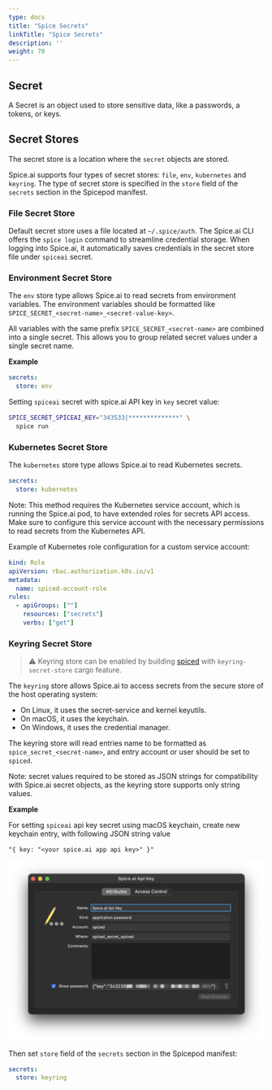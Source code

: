 ```yaml
---
type: docs
title: "Spice Secrets"
linkTitle: "Spice Secrets"
description: ''
weight: 70
---
```


## Secret

A Secret is an object used to store sensitive data, like a passwords, a tokens, or keys.

## Secret Stores

The secret store is a location where the `secret` objects are stored.

Spice.ai supports four types of secret stores: `file`, `env`, `kubernetes` and `keyring`. The type of secret store is specified in the `store` field of the `secrets` section in the Spicepod manifest.

### File Secret Store

Default secret store uses a file located at `~/.spice/auth`.
The Spice.ai CLI offers the `spice login` command to streamline credential storage. When logging into Spice.ai, it automatically saves credentials in the secret store file under `spiceai` secret.

### Environment Secret Store

The `env` store type allows Spice.ai to read secrets from environment variables. The environment variables should be formatted like `SPICE_SECRET_<secret-name>_<secret-value-key>`. 

All variables with the same prefix `SPICE_SECRET_<secret-name>` are combined into a single secret. This allows you to group related secret values under a single secret name.

**Example**

```yaml
secrets:
  store: env
```

Setting `spiceai` secret with spice.ai API key in `key` secret value:

```bash
SPICE_SECRET_SPICEAI_KEY="343533|**************" \
  spice run
```

### Kubernetes Secret Store

The `kubernetes` store type allows Spice.ai to read Kubernetes secrets.

```yaml
secrets:
  store: kubernetes
```

Note: This method requires the Kubernetes service account, which is running the Spice.ai pod, to have extended roles for secrets API access. Make sure to configure this service account with the necessary permissions to read secrets from the Kubernetes API.

Example of Kubernetes role configuration for a custom service account:

```yaml
kind: Role
apiVersion: rbac.authorization.k8s.io/v1
metadata:
  name: spiced-account-role
rules:
  - apiGroups: [""]
    resources: ["secrets"]
    verbs: ["get"]
```

### Keyring Secret Store

> ⚠️ Keyring store can be enabled by building [spiced](https://github.com/spiceai/spiceai/tree/trunk/bin/spiced) with `keyring-secret-store` cargo feature.

The `keyring` store allows Spice.ai to access secrets from the secure store of the host operating system:

- On Linux, it uses the secret-service and kernel keyutils.
- On macOS, it uses the keychain.
- On Windows, it uses the credential manager.

The keyring store will read entries name to be formatted as `spice_secret_<secret-name>`, and entry account or user should be set to `spiced`.

Note: secret values required to be stored as JSON strings for compatibility with Spice.ai secret objects, as the keyring store supports only string values.

**Example**

For setting `spiceai` api key secret using macOS keychain, create new keychain entry, with following JSON string value

```
"{ key: "<your spice.ai app api key>" }"
```

<img src="/images/secrets-keychain-example.png" alt="" width="800">

Then set `store` field of the `secrets` section in the Spicepod manifest:

```yaml
secrets:
  store: keyring
```



